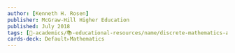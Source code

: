 ```yaml
---
author: [Kenneth H. Rosen]
publisher: McGraw-Hill Higher Education
published: July 2018
tags: [🔴-academics/📚-educational-resources/name/discrete-mathematics-and-its-applications-8th-edition, study-note] 
cards-deck: Default▹Mathematics
---
```


